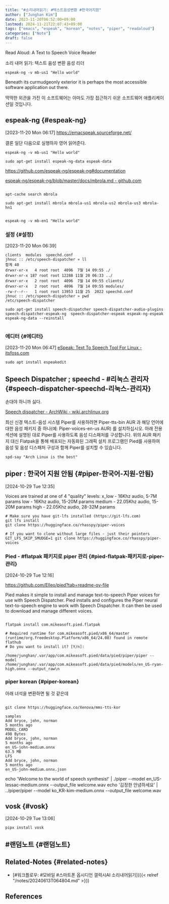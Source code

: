 ```yaml
---
title: "#소리내어읽기: #텍스트음성변환 #한국어지원"
author: ["Junghan Kim"]
date: 2023-11-20T06:52:00+09:00
lastmod: 2024-11-21T22:07:43+09:00
tags: ["emacs", "espeak", "korean", "notes", "piper", "readaloud"]
categories: ["Note"]
draft: false
---
```


Read Aloud: A Text to Speech Voice Reader

소리 내어 읽기: 텍스트 음성 변환 음성 리더

<!--more-->

```text
espeak-ng -v mb-us1 "Hello world"
```

Beneath its curmudgeonly exterior it is perhaps the most accessible software application out there.

딱딱한 외관을 가진 이 소프트웨어는 아마도 가장 접근하기 쉬운 소프트웨어 애플리케이션일 것입니다.


## espeak-ng {#espeak-ng}

<span class="timestamp-wrapper"><span class="timestamp">[2023-11-20 Mon 06:17]</span></span> <https://emacspeak.sourceforge.net/>

결론 일단 다음으로 실행하자 영어 읽어준다.

```text
espeak-ng -v mb-us1 "Hello world"
```

```text
sudo apt-get install espeak-ng-data espeak-data
```

<https://github.com/espeak-ng/espeak-ng#documentation>

[espeak-ng/espeak-ng/blob/master/docs/mbrola.md - github.com](https://github.com/espeak-ng/espeak-ng/blob/master/docs/mbrola.md)

```text

apt-cache search mbrola

sudo apt-get install mbrola mbrola-us1 mbrola-us2 mbrola-us3 mbrola-hn1


espeak-ng -v mb-en1 "Hello world"
```


### 설정 {#설정}

<span class="timestamp-wrapper"><span class="timestamp">[2023-11-20 Mon 06:39]</span></span>

```text
clients  modules  speechd.conf
jhnuc :: /etc/speech-dispatcher » ll
합계 40
drwxr-xr-x   4 root root  4096  7월 14 09:55 ./
drwxr-xr-x 187 root root 12288 11월 20 06:33 ../
drwxr-xr-x   2 root root  4096  7월 14 09:55 clients/
drwxr-xr-x   2 root root  4096  7월 14 09:55 modules/
-rw-r--r--   1 root root 13953 11월 25  2022 speechd.conf
jhnuc :: /etc/speech-dispatcher » pwd
/etc/speech-dispatcher

sudo apt-get install speech-dispatcher speech-dispatcher-audio-plugins  speech-dispatcher-espeak-ng  speech-dispatcher-espeak espeak-ng-espeak espeak-ng-data --reinstall


```


### 에디터 {#에디터}

<span class="timestamp-wrapper"><span class="timestamp">[2023-11-20 Mon 06:47]</span></span> [eSpeak: Text To Speech Tool For Linux - itsfoss.com](https://itsfoss.com/espeak-text-speech-linux/)

```text
sudo apt install espeakedit
```


## Speech Dispatcher ; speechd - #리눅스 관리자 {#speech-dispatcher-speechd-리눅스-관리자}

손대야 하니까 싫다.

[Speech dispatcher - ArchWiki - wiki.archlinux.org](https://wiki.archlinux.org/title/Speech_dispatcher)

최신 신경 텍스트-음성 시스템 Piper를 사용하려면 Piper-tts-bin AUR 과 해당 언어에 대한 음성 패키지 중 하나(예: Piper-voices-en-us AUR) 를 설치하십시오. 아래 전용 섹션에 설명된 대로 Piper를 사용하도록 음성 디스패처를 구성합니다. 위의 AUR 패키지 대신 Flatpak을 통해 배포되는 자동화된 그래픽 설치 프로그램인 Pied를 사용하여 음성 및 음성 디스패처 구성과 함께 Piper를 설치할 수 있습니다.

```text
spd-say "Arch Linux is the best"
```


## piper : 한국어 지원 안됨 {#piper-한국어-지원-안됨}

<span class="timestamp-wrapper"><span class="timestamp">[2024-10-29 Tue 12:35]</span></span>

Voices are trained at one of 4 "quality" levels: x_low - 16Khz audio, 5-7M params low - 16Khz audio, 15-20M params medium - 22.05Khz audio, 15-20M params high - 22.05Khz audio, 28-32M params

```shell
# Make sure you have git-lfs installed (https://git-lfs.com)
git lfs install
git clone https://huggingface.co/rhasspy/piper-voices

# If you want to clone without large files - just their pointers
GIT_LFS_SKIP_SMUDGE=1 git clone https://huggingface.co/rhasspy/piper-voices
```


### Pied - #flatpak 패키지로 piper 관리 {#pied-flatpak-패키지로-piper-관리}

<span class="timestamp-wrapper"><span class="timestamp">[2024-10-29 Tue 12:16]</span></span>

<https://github.com/Elleo/pied?tab=readme-ov-file>

Pied makes it simple to install and manage text-to-speech Piper voices for use with Speech Dispatcher. Pied installs and configures the Piper neural text-to-speech engine to work with Speech Dispatcher. It can then be used to download and manage different voices.

```shell

flatpak install com.mikeasoft.pied.flatpak

# Required runtime for com.mikeasoft.pied/x86_64/master (runtime/org.freedesktop.Platform/x86_64/24.08) found in remote flathub
# Do you want to install it? [Y/n]:

```

```text
/home/junghan/.var/app/com.mikeasoft.pied/data/pied/piper/piper --model /home/junghan/.var/app/com.mikeasoft.pied/data/pied/models/en_US-ryan-high.onnx --output_raw\n
```


### piper korean {#piper-korean}

아래 녀석을 변환하면 될 것 같은데

```shell

git clone https://huggingface.co/Xenova/mms-tts-kor

```

```text
samples
Add bryce, john, norman
5 months ago
MODEL_CARD
498 Bytes
Add bryce, john, norman
5 months ago
en_US-john-medium.onnx
63.5 MB
LFS
Add bryce, john, norman
5 months ago
en_US-john-medium.onnx.json

```

echo 'Welcome to the world of speech synthesis!' | ./piper --model en_US-lessac-medium.onnx --output_file welcome.wav echo '김정한 안녕하세요' | ../piper/piper --model ko_KR-kim-medium.onnx --output_file welcome.wav


## vosk {#vosk}

<span class="timestamp-wrapper"><span class="timestamp">[2024-10-29 Tue 13:06]</span></span>

```shell
pipx install vosk
```


## #랜덤노트 {#랜덤노트}


## Related-Notes {#related-notes}

-   [#워크플로우: #모바일 #스마트폰 옵시디언 갤럭시AI 소리내어읽기]({{< relref "/notes/20240613T064804.md" >}})

## References

<style>.csl-entry{text-indent: -1.5em; margin-left: 1.5em;}</style><div class="csl-bib-body">
</div>
